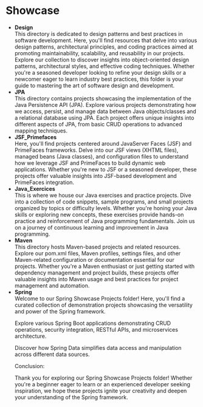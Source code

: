 # Showcase

<ul>
  <li><b>Design</b></li>
  This directory is dedicated to design patterns and best practices in software development. Here, you'll find resources that delve into various design patterns, architectural principles, and coding practices aimed at promoting maintainability, scalability, and reusability in our projects. Explore our collection to discover insights into object-oriented design patterns, architectural styles, and effective coding techniques. Whether you're a seasoned developer looking to refine your design skills or a newcomer eager to learn industry best practices, this folder is your guide to mastering the art of software design and development.
  
  <li><b>JPA</b></li>
  This directory contains projects showcasing the implementation of the Java Persistence API (JPA). Explore various projects demonstrating how we access, persist, and manage data between Java objects/classes and a relational database using JPA. Each project offers unique insights into different aspects of JPA, from basic CRUD operations to advanced mapping techniques.
  
  <li><b>JSF_Primefaces</b></li>
  Here, you'll find projects centered around JavaServer Faces (JSF) and PrimeFaces frameworks. Delve into our JSF views (XHTML files), managed beans (Java classes), and configuration files to understand how we leverage JSF and PrimeFaces to build dynamic web applications. Whether you're new to JSF or a seasoned developer, these projects offer valuable insights into JSF-based development and PrimeFaces integration.
  
  <li><b>Java_Exercices</b></li>
  This is where we house our Java exercises and practice projects. Dive into a collection of code snippets, sample programs, and small projects organized by topics or difficulty levels. Whether you're honing your Java skills or exploring new concepts, these exercises provide hands-on practice and reinforcement of Java programming fundamentals. Join us on a journey of continuous learning and improvement in Java programming.
  
  <li><b>Maven</b></li>
  This directory hosts Maven-based projects and related resources. Explore our pom.xml files, Maven profiles, settings files, and other Maven-related configuration or documentation essential for our projects. Whether you're a Maven enthusiast or just getting started with dependency management and project builds, these projects offer valuable insights into Maven usage and best practices for project management and automation.

  <li><b>Spring</b></li>
Welcome to our Spring Showcase Projects folder! Here, you'll find a curated collection of demonstration projects showcasing the versatility and power of the Spring framework.

Explore various Spring Boot applications demonstrating CRUD operations, security integration, RESTful APIs, and microservices architecture.

Discover how Spring Data simplifies data access and manipulation across different data sources.

Conclusion:

Thank you for exploring our Spring Showcase Projects folder! Whether you're a beginner eager to learn or an experienced developer seeking inspiration, we hope these projects ignite your creativity and deepen your understanding of the Spring framework.
</ul>
